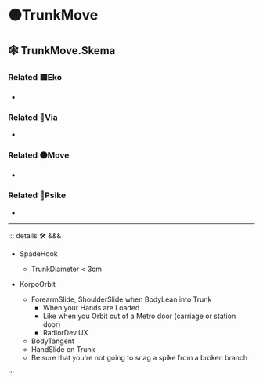 # 🟠<move>TrunkMove</move>

## 🕸 TrunkMove.Skema

### Related 🟩<eko>Eko</eko>

-

### Related 🔻<via>Via</via>

-

### Related 🟠<move>Move</move>

-

### Related 💜<psike>Psike</psike>

-

---

<!-- =================================================== -->
<!-- =================================================== -->
<!-- =================================================== -->
<!-- =================================================== -->
<!-- =================================================== -->
::: details 🛠 <dev>&&&</dev>

- SpadeHook
    - TrunkDiameter < 3cm

- KorpoOrbit
    - ForearmSlide, ShoulderSlide when BodyLean into Trunk
        - When your Hands are Loaded
        - Like when you Orbit out of a Metro door (carriage or station door)
        - RadiorDev.UX
    - BodyTangent
    - HandSlide on Trunk
    - Be sure that you're not going to snag a spike from a broken branch

:::
